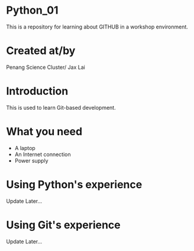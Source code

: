 # Python_01
This is a repository for learning about GITHUB in a workshop environment. 

# Created at/by
Penang Science Cluster/ Jax Lai

# Introduction
This is used to learn Git-based development.

# What you need
- A laptop
- An Internet connection
- Power supply

# Using Python's experience
Update Later...

# Using Git's experience
Update Later...
